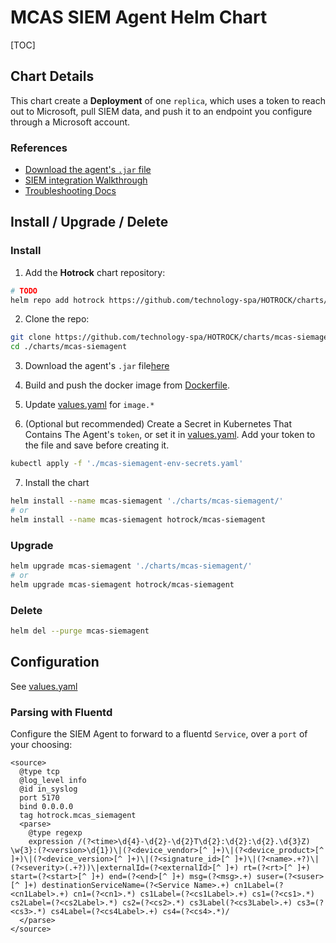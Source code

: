 # MCAS SIEM Agent Helm Chart

[TOC]

## Chart Details

This chart create a **Deployment** of one `replica`, which uses a token to reach out to Microsoft, pull SIEM data, and push it to an endpoint you configure through a Microsoft account.

### References

+ [Download the agent's `.jar` file](https://www.microsoft.com/en-us/download/details.aspx?id=54537)
+ [SIEM integration Walkthrough](https://docs.microsoft.com/en-us/office365/securitycompliance/integrate-your-siem-server-with-office-365-cas)
+ [Troubleshooting Docs](https://docs.microsoft.com/en-us/cloud-app-security/troubleshooting-siem)

## Install / Upgrade / Delete

### Install

1. Add the **Hotrock** chart repository:

```bash
# TODO
helm repo add hotrock https://github.com/technology-spa/HOTROCK/charts/mcas-siemagent
```

2. Clone the repo:

```bash
git clone https://github.com/technology-spa/HOTROCK/charts/mcas-siemagent/values.yaml
cd ./charts/mcas-siemagent
```

3. Download the agent's `.jar` file[here](https://www.microsoft.com/en-us/download/details.aspx?id=54537)

4. Build and push the docker image from [Dockerfile](Dockerfile).

5. Update [values.yaml](values.yaml) for `image.*`

6. (Optional but recommended) Create a Secret in Kubernetes That Contains The Agent's `token`, or set it in [values.yaml](values.yaml). Add your token to the file and save before creating it.

```bash
kubectl apply -f './mcas-siemagent-env-secrets.yaml'
```

7. Install the chart

```bash
helm install --name mcas-siemagent './charts/mcas-siemagent/'
# or
helm install --name mcas-siemagent hotrock/mcas-siemagent
```

### Upgrade

```bash
helm upgrade mcas-siemagent './charts/mcas-siemagent/'
# or
helm upgrade mcas-siemagent hotrock/mcas-siemagent
```

### Delete

```bash
helm del --purge mcas-siemagent
```

## Configuration

See [values.yaml](values.yaml)

### Parsing with Fluentd

Configure the SIEM Agent to forward to a fluentd `Service`, over a `port` of your choosing:

```
<source>
  @type tcp
  @log_level info
  @id in_syslog
  port 5170
  bind 0.0.0.0
  tag hotrock.mcas_siemagent
  <parse>
    @type regexp
    expression /(?<time>\d{4}-\d{2}-\d{2}T\d{2}:\d{2}:\d{2}.\d{3}Z) \w{3}:(?<version>\d{1})\|(?<device_vendor>[^ ]+)\|(?<device_product>[^ ]+)\|(?<device_version>[^ ]+)\|(?<signature_id>[^ ]+)\|(?<name>.+?)\|(?<severity>(.+?))\|externalId=(?<externalId>[^ ]+) rt=(?<rt>[^ ]+) start=(?<start>[^ ]+) end=(?<end>[^ ]+) msg=(?<msg>.+) suser=(?<suser>[^ ]+) destinationServiceName=(?<Service Name>.+) cn1Label=(?<cn1Label>.+) cn1=(?<cn1>.*) cs1Label=(?<cs1Label>.+) cs1=(?<cs1>.*) cs2Label=(?<cs2Label>.*) cs2=(?<cs2>.*) cs3Label(?<cs3Label>.+) cs3=(?<cs3>.*) cs4Label=(?<cs4Label>.+) cs4=(?<cs4>.*)/
  </parse>
</source>
```